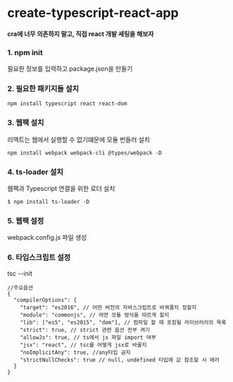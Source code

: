 # create-typescript-react-app

#### cra에 너무 의존하지 말고, 직접 react 개발 세팅을 해보자

### 1. npm init

필요한 정보를 입력하고 package.json을 만들기

### 2. 필요한 패키지들 설치

```
npm install typescript react react-dom
```

### 3. 웹팩 설치

리액트는 웹에서 실행할 수 없기떄문에 모듈 번들러 설치

```
npm install webpack webpack-cli @types/webpack -D
```

### 4. ts-loader 설치

웹팩과 Typescript 연결을 위한 로더 설치

```
$ npm install ts-loader -D
```

### 5. 웹팩 설정

webpack.config.js 파일 생성

### 6. 타입스크립트 설정

tsc --init

```
//주요옵션
{
  "compilerOptions": {
    "target": "es2016", // 어떤 버전의 자바스크립트로 바꿔줄지 정할지
    "module": "commonjs", // 어떤 모듈 방식을 따르게 할지
    "lib": ["es5", "es2015", "dom"], // 컴파일 할 때 포함될 라이브러리의 목록
    "strict": true, // strict 관련 옵션 전부 켜기
    "allowJs": true, // ts에서 js 파일 import 여부
    "jsx": "react", // tsc를 어떻게 jsx로 바꿀지
    "noImplicitAny": true, //any타입 금지
    "strictNullChecks": true // null, undefined 타입에 값 참조할 시 에러
  }
}
```
